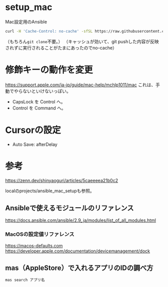 # setup_mac
Mac設定用のAnsible

```sh
curl -H 'Cache-Control: no-cache' -sfSL https://raw.githubusercontent.com/ito0804takuya/setup_mac/main/setup.sh | sh
```
（もちろん`git clone`不要。）
（キャッシュが効いて、git pushした内容が反映されずに実行されることがたまにあったのでno-cache）

# 修飾キーの動作を変更
https://support.apple.com/ja-jp/guide/mac-help/mchlp1011/mac
これは、手動でやらないといけないっぽい。
- CapsLock を Control へ。
- Control を Command へ。

# Cursorの設定
- Auto Save: afterDelay

# 参考
https://zenn.dev/shinyaoguri/articles/5caeeeea21b0c2

localのprojects/ansible_mac_setupも参照。

## Ansibleで使えるモジュールのリファレンス
https://docs.ansible.com/ansible/2.9_ja/modules/list_of_all_modules.html

### MacOSの設定値リファレンス
https://macos-defaults.com
https://developer.apple.com/documentation/devicemanagement/dock

## mas（AppleStore）で入れるアプリのIDの調べ方
```sh
mas search アプリ名
```
